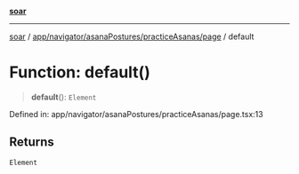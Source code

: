 [**soar**](../../../../../../README.md)

***

[soar](../../../../../../modules.md) / [app/navigator/asanaPostures/practiceAsanas/page](../README.md) / default

# Function: default()

> **default**(): `Element`

Defined in: app/navigator/asanaPostures/practiceAsanas/page.tsx:13

## Returns

`Element`
